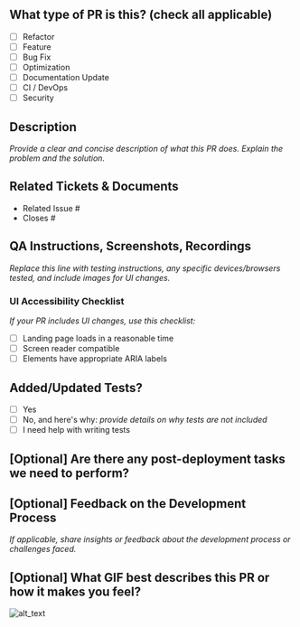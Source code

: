 <!--
     For Work In Progress Pull Requests, please use the Draft PR feature.
     For details, see: https://github.blog/2019-02-14-introducing-draft-pull-requests/

     For a timely review/response, avoid force-pushing additional
     commits if your PR has already received reviews or comments.

     Before submitting, ensure you've done the following:
     - 📖 Read the [EUCLID RAG Contributing Guide](CONTRIBUTING.md)
     - 📖 Read the [EUCLID RAG Code of Conduct](CODE_OF_CONDUCT.md)
     - 👷‍♀️ Create small PRs, if possible.
     - ✅ Provide necessary tests for your changes.
     - 📝 Write descriptive commit messages.
     - 📗 Update related documentation and include relevant screenshots, where applicable.
     - 🧹 Ensure code follows the project's style and linting rules.

     NOTE: PRs from forked repositories need a EUCLID RAG Team member's review
     before CI builds will run. Once approved with a `/ci` reply, subsequent builds
     may proceed without manual approval.
-->

## What type of PR is this? (check all applicable)

- [ ] Refactor
- [ ] Feature
- [ ] Bug Fix
- [ ] Optimization
- [ ] Documentation Update
- [ ] CI / DevOps
- [ ] Security

## Description

_Provide a clear and concise description of what this PR does. Explain the problem and the solution._

## Related Tickets & Documents

<!--
For pull requests related to issues, include them below.
Follow [GitHub's guidance on linking issues to PRs](https://docs.github.com/en/issues/tracking-your-work-with-issues/linking-a-pull-request-to-an-issue).

E.g., "closes #1234" will link the PR to issue 1234 and close the issue on merge.
-->

- Related Issue #
- Closes #

## QA Instructions, Screenshots, Recordings

_Replace this line with testing instructions, any specific devices/browsers tested, and include images for UI changes._

### UI Accessibility Checklist
_If your PR includes UI changes, use this checklist:_
- [ ] Landing page loads in a reasonable time
- [ ] Screen reader compatible
- [ ] Elements have appropriate ARIA labels

## Added/Updated Tests?

- [ ] Yes
- [ ] No, and here's why: _provide details on why tests are not included_
- [ ] I need help with writing tests

## [Optional] Are there any post-deployment tasks we need to perform?

## [Optional] Feedback on the Development Process

_If applicable, share insights or feedback about the development process or challenges faced._

## [Optional] What GIF best describes this PR or how it makes you feel?

![alt_text](gif_link)
